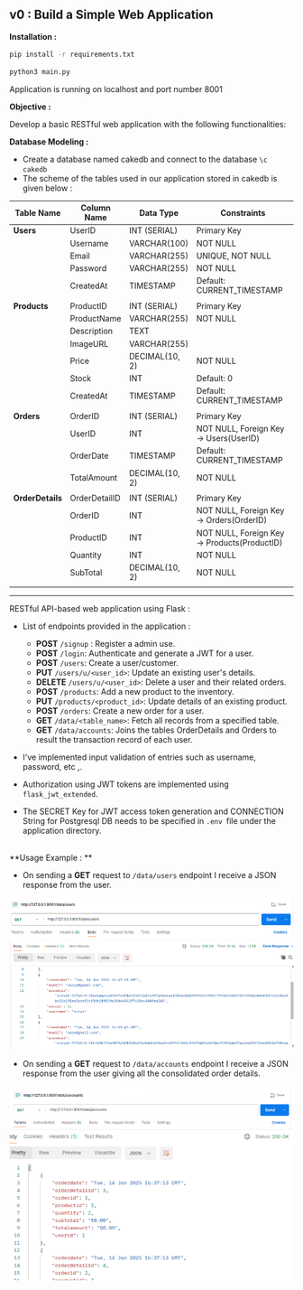 ## v0 : Build a Simple Web Application

**Installation :**

```sh 
pip install -r requirements.txt
```

```sh 
python3 main.py
```

Application is running on localhost and port number 8001 


**Objective :**  

Develop a basic RESTful web application with the following functionalities:

**Database Modeling :**

- Create a database named cakedb and connect to the database `\c cakedb`
- The scheme of the tables used in our application stored in cakedb is given below :


| **Table Name**     | **Column Name**    | **Data Type**        | **Constraints**                             |
|---------------------|--------------------|-----------------------|---------------------------------------------|
| **Users**           | UserID            | INT (SERIAL)         | Primary Key                                 |
|                     | Username          | VARCHAR(100)         | NOT NULL                                    |
|                     | Email             | VARCHAR(255)         | UNIQUE, NOT NULL                            |
|                     | Password          | VARCHAR(255)         | NOT NULL                                    |
|                     | CreatedAt         | TIMESTAMP            | Default: CURRENT_TIMESTAMP                  |
|                     |                   |                      |                                             |
| **Products**        | ProductID         | INT (SERIAL)         | Primary Key                                 |
|                     | ProductName       | VARCHAR(255)         | NOT NULL                                    |
|                     | Description       | TEXT                 |                                             |
|                     | ImageURL          | VARCHAR(255)         |                                             |
|                     | Price             | DECIMAL(10, 2)       | NOT NULL                                    |
|                     | Stock             | INT                  | Default: 0                                  |
|                     | CreatedAt         | TIMESTAMP            | Default: CURRENT_TIMESTAMP                  |
|                     |                   |                      |                                             |
| **Orders**          | OrderID           | INT (SERIAL)         | Primary Key                                 |
|                     | UserID            | INT                  | NOT NULL, Foreign Key -> Users(UserID)      |
|                     | OrderDate         | TIMESTAMP            | Default: CURRENT_TIMESTAMP                  |
|                     | TotalAmount       | DECIMAL(10, 2)       | NOT NULL                                    |
|                     |                   |                      |                                             |
| **OrderDetails**    | OrderDetailID     | INT (SERIAL)         | Primary Key                                 |
|                     | OrderID           | INT                  | NOT NULL, Foreign Key -> Orders(OrderID)    |
|                     | ProductID         | INT                  | NOT NULL, Foreign Key -> Products(ProductID)|
|                     | Quantity          | INT                  | NOT NULL                                    |
|                     | SubTotal          | DECIMAL(10, 2)       | NOT NULL                                    |
|                     |                   |                      |                                             |
 
 ---
RESTful API-based web application using Flask :

- List of endpoints provided in the application : 
    - **POST** `/signup` : Register a admin use.
    - **POST** `/login`: Authenticate and generate a JWT for a user.
    - **POST** `/users`: Create a user/customer.
    - **PUT** `/users/u/<user_id>`: Update an existing user's details.
    - **DELETE** `/users/u/<user_id>`: Delete a user and their related orders.
    - **POST** `/products`: Add a new product to the inventory.
    - **PUT** `/products/<product_id>`: Update details of an existing product.
    - **POST** `/orders`: Create a new order for a user.
    - **GET** `/data/<table_name>`: Fetch all records from a specified table.
    - **GET** `/data/accounts`: Joins the tables OrderDetails and Orders to result the transaction record of each user.



- I've implemented input validation of entries such as username, password, etc ,.
- Authorization using JWT tokens are implemented using `flask_jwt_extended`.
- The SECRET Key for JWT access token generation and CONNECTION String for Postgresql DB needs to be specified in `.env `file under the application directory.
  
<br>
**Usage Example : ** 

- On sending a **GET** request to `/data/users` endpoint I receive a JSON response from the user.

![1](../assets/4.png)
![1](../assets/3.png)

- On sending a **GET** request to `/data/accounts` endpoint I receive a JSON response from the user giving all the consolidated order details.

![1](../assets/1.png)
![1](../assets/2.png)





